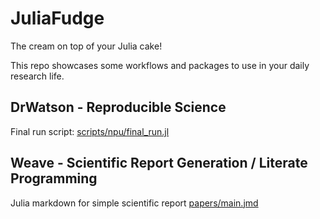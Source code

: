 # JuliaFudge

The cream on top of your Julia cake!

This repo showcases some workflows and packages to use in your daily research
life.

## DrWatson - Reproducible Science

Final run script: [scripts/npu/final_run.jl](scripts/npu/final_run.jl)


## Weave - Scientific Report Generation / Literate Programming

Julia markdown for simple scientific report [papers/main.jmd](papers/main.jmd)
